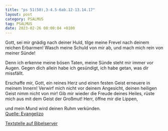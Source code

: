 ```yaml
---
title: "ps 51(50),3-4.5-6ab.12-13.14.17"
layout: post
category: PSALMUS
tag: PSALMUS
date: 2023-02-26 08:00:04 +0100
---
```

Gott, sei mir gnädig nach deiner Huld,
tilge meine Frevel nach deinem reichen Erbarmen!
Wasch meine Schuld von mir ab,
und mach mich rein von meiner Sünde!

Denn ich erkenne meine bösen Taten,
meine Sünde steht mir immer vor Augen.
Gegen dich allein habe ich gesündigt,
ich habe getan, was dir missfällt.

Erschaffe mir, Gott, ein reines Herz und einen festen Geist erneuere in meinem Innern!
Verwirf mich nicht vor deinem Angesicht, deinen heiligen Geist nimm nicht von mir! 
Gib mir wieder die Freude deines Heiles, rüste mich aus mit dem Geist der Großmut!
Herr, öffne mir die Lippen,

und mein Mund wird deinen Ruhm verkünden.<br>
[Quelle: Evangelizo](https://evangeliumtagfuertag.org/DE/gospel)

[Textstelle auf Bibelserver](https://www.bibleserver.com/EU/ps51(50),3-4.5-6ab.12-13.14.17)
